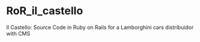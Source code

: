 # RoR_il_castello
Il Castello: Source Code in Ruby on Rails for a Lamborghini cars distribuidor with CMS

